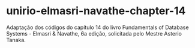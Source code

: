 # unirio-elmasri-navathe-chapter-14
Adaptação dos códigos do capítulo 14 do livro Fundamentals of Database Systems - Elmasri &amp; Navathe, 6a edição, solicitada pelo Mestre Asterio Tanaka.
